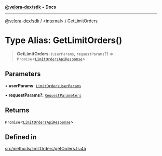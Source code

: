 [**@velora-dex/sdk**](../../README.md) • **Docs**

***

[@velora-dex/sdk](../../globals.md) / [\<internal\>](../README.md) / GetLimitOrders

# Type Alias: GetLimitOrders()

> **GetLimitOrders**: (`userParams`, `requestParams`?) => `Promise`\<[`LimitOrdersApiResponse`](../../type-aliases/LimitOrdersApiResponse.md)\>

## Parameters

• **userParams**: [`LimitOrdersUserParams`](../../type-aliases/LimitOrdersUserParams.md)

• **requestParams?**: [`RequestParameters`](RequestParameters.md)

## Returns

`Promise`\<[`LimitOrdersApiResponse`](../../type-aliases/LimitOrdersApiResponse.md)\>

## Defined in

[src/methods/limitOrders/getOrders.ts:45](https://github.com/VeloraDEX/sdk/blob/master/src/methods/limitOrders/getOrders.ts#L45)
